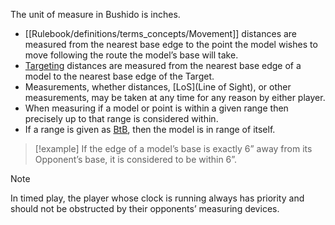 The unit of measure in Bushido is inches.
- [[Rulebook/definitions/terms_concepts/Movement]] distances are measured from the nearest base edge to the point the model wishes to move following the route the model’s base will take.
- [Targeting](Rulebook/definitions/terms_concepts/Target.md) distances are measured from the nearest base edge of a model to the nearest base edge of the Target.
- Measurements, whether distances, [LoS](Line of Sight), or other measurements, may be taken at any time for any reason by either player.
- When measuring if a model or point is within a given range then precisely up to that range is considered within.
- If a range is given as [BtB](BtB.md), then the model is in range of itself.

> [!example]
>  If the edge of a model’s base is exactly 6” away from its Opponent’s base, it is considered to be within 6”.

> [!NOTE]
> In timed play, the player whose clock is running always has priority and should not be obstructed by their opponents’ measuring devices.